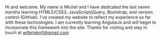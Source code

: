 Hi and welcome. My name is Michel and I have dedicated the last seven months learning HTML5/CSS3, JavaScript/jQuery, Bootstrap, and version control (GitHub). I've created my website to reflect my experience so far with these technologies. I am currently learning AngularJs and will begin to incorporate this framework into the site. Thanks for visiting and stay in touch at wilbrinkm1@gmail.com